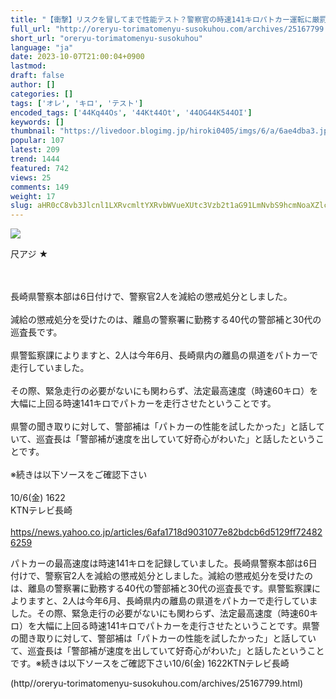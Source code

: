 ```yaml
---
title: "【衝撃】リスクを冒してまで性能テスト？警察官の時速141キロパトカー運転に厳罰‼ "
full_url: "http://oreryu-torimatomenyu-susokuhou.com/archives/25167799.html"
short_url: "oreryu-torimatomenyu-susokuhou"
language: "ja"
date: 2023-10-07T21:00:04+0900
lastmod: 
draft: false
author: []
categories: []
tags: ['オレ', 'キロ', 'テスト']
encoded_tags: ['44Kq44Os', '44Kt44Ot', '44OG44K544OI']
keywords: []
thumbnail: "https://livedoor.blogimg.jp/hiroki0405/imgs/6/a/6ae4dba3.jpg"
popular: 107
latest: 209
trend: 1444
featured: 742
views: 25
comments: 149
weight: 17
slug: aHR0cC8vb3Jlcnl1LXRvcmltYXRvbWVueXUtc3Vzb2t1aG91LmNvbS9hcmNoaXZlcy8yNTE2Nzc5OS5odG1s
---
```


![](https://livedoor.blogimg.jp/hiroki0405/imgs/6/a/6ae4dba3.jpg)

<div><p>尺アジ ★ </p><br> <br> 長崎県警察本部は6日付けで、警察官2人を減給の懲戒処分としました。 <br> <br> 減給の懲戒処分を受けたのは、離島の警察署に勤務する40代の警部補と30代の巡査長です。 <br> <br> 県警監察課によりますと、2人は今年6月、長崎県内の離島の県道をパトカーで走行していました。 <br> <br> その際、緊急走行の必要がないにも関わらず、法定最高速度（時速60キロ）を大幅に上回る時速141キロでパトカーを走行させたということです。 <br> <br> 県警の聞き取りに対して、警部補は「パトカーの性能を試したかった」と話していて、巡査長は「警部補が速度を出していて好奇心がわいた」と話したということです。 <br> <br> ※続きは以下ソースをご確認下さい <br> <br> 10/6(金) 1622 <br> KTNテレビ長崎 <br> <br> <a target='_blank' href='https//news.yahoo.co.jp/articles/6afa1718d9031077e82bdcb6d5129ff724826259'>https//news.yahoo.co.jp/articles/6afa1718d9031077e82bdcb6d5129ff724826259</a> <p>パトカーの最高速度は時速141キロを記録していました。長崎県警察本部は6日付けで、警察官2人を減給の懲戒処分としました。減給の懲戒処分を受けたのは、離島の警察署に勤務する40代の警部補と30代の巡査長です。県警監察課によりますと、2人は今年6月、長崎県内の離島の県道をパトカーで走行していました。その際、緊急走行の必要がないにも関わらず、法定最高速度（時速60キロ）を大幅に上回る時速141キロでパトカーを走行させたということです。県警の聞き取りに対して、警部補は「パトカーの性能を試したかった」と話していて、巡査長は「警部補が速度を出していて好奇心がわいた」と話したということです。※続きは以下ソースをご確認下さい10/6(金) 1622KTNテレビ長崎</p></div>

(http//oreryu-torimatomenyu-susokuhou.com/archives/25167799.html)
